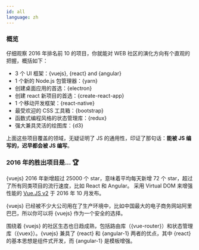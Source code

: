 ```yaml
---
id: all  
language: zh
---
```


### 概览

仔细观察 2016 年排名前 10 的项目，你就能对 WEB 社区的演化方向有个直观的把握，概括如下：

* 3 个 UI 框架：{vuejs}, {react} and {angular}
* 1 个新的 Node.js 包管理器：{yarn}
* 创建桌面应用的首选：{electron}
* 创建 react 新项目的首选：{create-react-app}
* 1 个移动开发框架：{react-native}
* 最受欢迎的 CSS 工具箱：{bootstrap}
* 函数式编程风格的状态管理库：{redux}
* 强大兼具灵活的绘图库：{d3}

上面这些项目覆盖的领域，无疑证明了 JS 的通用性，印证了那句话：**能被 JS 编写的，迟早都会被 JS 编写**。

### 2016 年的胜出项目是... 🏆

{vuejs} 2016 年新增超过 25000 个 star，意味着平均每天新增 72 个 star，超过了所有同类项目的流行速度，比如 React 和 Angular。 采用 Virtual DOM 来增强性能的 [Vue.JS v2](https://medium.com/the-vue-point/vue-2-0-is-here-ef1f26acf4b8#.lekly4sa8) 于 2016 年 10 月发布。

{vuejs} 已经被不少大公司用在了生产环境中，比如中国最大的电子商务网站阿里巴巴，所以你可以将 {vuejs} 作为一个安全的选择。

围绕着 {vuejs} 的社区生态也日趋成熟，包括路由库（{vue-router}）和状态管理库（{vuex}）。{vuejs} 兼具了 {react} 和 {angular-1} 两者的优点，其中 {react} 的基本思想是组件式开发，而 {angular-1} 是模板增强。

